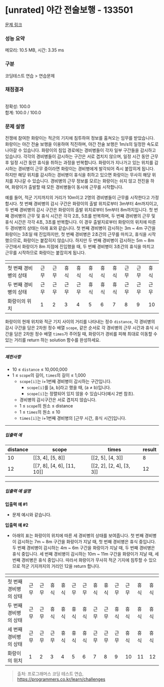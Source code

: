 # [unrated] 야간 전술보행 - 133501 

[문제 링크](https://school.programmers.co.kr/learn/courses/30/lessons/133501) 

### 성능 요약

메모리: 10.5 MB, 시간: 3.35 ms

### 구분

코딩테스트 연습 > 연습문제

### 채점결과

<br/>정확성: 100.0<br/>합계: 100.0 / 100.0

### 문제 설명

<p>전쟁에 참여한 화랑이는 적군의 기지에 침투하여 정보를 훔쳐오는 임무를 받았습니다. 화랑이는 야간 전술 보행을 이용하여 직진하며, 야간 전술 보행은 1m/s의 일정한 속도로 나아갈 수 있습니다. 화랑이의 침입 경로에는 경비병들이 각자 일부 구간들을 감시하고 있습니다. 각각의 경비병들이 감시하는 구간은 서로 겹치지 않으며, 일정 시간 동안 근무 후 일정 시간 동안 휴식을 취하는 과정을 반복합니다. 화랑이가 지나가고 있는 위치를 감시하는 경비병이 근무 중이라면 화랑이는 경비병에게 발각되어 즉시 붙잡히게 됩니다. 하지만 해당 위치를 감시하는 경비병이 휴식을 취하고 있으면 화랑이는 무사히 해당 위치를 지나갈 수 있습니다. 경비병의 근무 정보를 모르는 화랑이는 쉬지 않고 전진을 하며, 화랑이가 출발할 때 모든 경비병들이 동시에 근무를 시작합니다.</p>

<p>예를 들어, 적군 기지까지의 거리가 10m이고 2명의 경비병들이 근무를 시작한다고 가정합시다. 첫 번째 경비병의 감시 구간은 화랑이의 출발 위치로부터 3m부터 4m까지이고, 두 번째 경비병의 감시 구간은 화랑이의 출발 위치로부터 5m부터 8m까지입니다. 첫 번째 경비병의 근무 및 휴식 시간은 각각 2초, 5초를 반복하며, 두 번째 경비병의 근무 및 휴식 시간은 각각 4초, 3초를 반복합니다. 이 경우 출발지로부터 화랑이의 위치에 따른 두 경비병의 상태는 아래 표와 같습니다. 첫 번째 경비병이 감시하는 3m ~ 4m 구간을 화랑이는 3초일 때 진입하지만, 첫 번째 경비병은 2초간의 근무를 마치고, 휴식을 시작했으므로, 화랑이는 붙잡히지 않습니다. 하지만 두 번째 경비병이 감시하는 5m ~ 8m 구간에서 화랑이가 8m 지점에 진입했을 때, 두 번째 경비병이 3초간의 휴식을 마치고 근무를 시작하므로 화랑이는 붙잡히게 됩니다.</p>
<table class="table">
        <thead><tr>
<th></th>
<th></th>
<th></th>
<th></th>
<th></th>
<th></th>
<th></th>
<th></th>
<th></th>
<th></th>
<th></th>
</tr>
</thead>
        <tbody><tr>
<td>첫 번째 경비병의 상태</td>
<td>근무</td>
<td>근무</td>
<td>휴식</td>
<td>휴식</td>
<td>휴식</td>
<td>휴식</td>
<td>휴식</td>
<td>근무</td>
<td>근무</td>
<td>휴식</td>
</tr>
<tr>
<td>두 번째 경비병의 상태</td>
<td>근무</td>
<td>근무</td>
<td>근무</td>
<td>근무</td>
<td>휴식</td>
<td>휴식</td>
<td>휴식</td>
<td>근무</td>
<td>근무</td>
<td>근무</td>
</tr>
<tr>
<td>화랑이의 위치</td>
<td>1</td>
<td>2</td>
<td>3</td>
<td>4</td>
<td>5</td>
<td>6</td>
<td>7</td>
<td>8</td>
<td>9</td>
<td>10</td>
</tr>
</tbody>
      </table>
<p>화랑이의 현재 위치와 적군 기지 사이의 거리를 나타내는 정수 <code>distance</code>, 각 경비병의 감시 구간을 담은 2차원 정수 배열 <code>scope</code>, 같은 순서로 각 경비병의 근무 시간과 휴식 시간을 담은 2차원 정수 배열 <code>times</code>가 주어질 때, 화랑이가 경비를 피해 최대로 이동할 수 있는 거리를 return 하는 solution 함수를 완성하세요.</p>

<hr>

<h5>제한사항</h5>

<ul>
<li>10 ≤ <code>distance</code> ≤ 10,000,000</li>
<li>1 ≤ <code>scope</code>의 길이, <code>times</code>의 길이 ≤ 1,000

<ul>
<li><code>scope[i]</code>는 i+1번째 경비병이 감시하는 구간입니다.

<ul>
<li><code>scope[i]</code>를 [a, b]라고 했을 때, (a ≠ b)입니다.</li>
<li><code>scope[i]</code>는 정렬되어 있지 않을 수 있습니다(예시 2번 참조).</li>
</ul></li>
<li>경비병의 감시구간은 서로 겹치지 않습니다.</li>
<li>1 ≤ <code>scope</code>의 원소 ≤ distance</li>
<li>1 ≤ <code>times</code>의 원소 ≤ 10</li>
<li><code>times[i]</code>는 i+1번째 경비병의 [근무 시간, 휴식 시간]입니다.</li>
</ul></li>
</ul>

<hr>

<h5>입출력 예</h5>
<table class="table">
        <thead><tr>
<th>distance</th>
<th>scope</th>
<th>times</th>
<th>result</th>
</tr>
</thead>
        <tbody><tr>
<td>10</td>
<td>[[3, 4], [5, 8]]</td>
<td>[[2, 5], [4, 3]]</td>
<td>8</td>
</tr>
<tr>
<td>12</td>
<td>[[7, 8], [4, 6], [11, 10]]</td>
<td>[[2, 2], [2, 4], [3, 3]]</td>
<td>12</td>
</tr>
</tbody>
      </table>
<hr>

<h5>입출력 예 설명</h5>

<p><strong>입출력 예 #1</strong></p>

<ul>
<li>문제 예시와 같습니다.</li>
</ul>

<p><strong>입출력 예 #2</strong></p>

<ul>
<li>아래의 표는 화랑이의 위치에 따른 세 경비병의 상태를 보여줍니다. 첫 번째 경비병이 감시하는 7m ~ 8m 구간을 화랑이가 지날 때, 첫 번째 경비병은 휴식 중입니다. 두 번째 경비병이 감시하는 4m ~ 6m 구간을 화랑이가 지날 때, 두 번째 경비병은 휴식 중입니다. 세 번째 경비병이 감시하는 10m ~ 11m 구간을 화랑이가 지날 때, 세 번째 경비병은 휴식 중입니다. 따라서 화랑이가 무사히 적군 기지에 침투할 수 있으므로 적군 기지까지의 거리인 12을 return 합니다.</li>
</ul>
<table class="table">
        <thead><tr>
<th></th>
<th></th>
<th></th>
<th></th>
<th></th>
<th></th>
<th></th>
<th></th>
<th></th>
<th></th>
<th></th>
<th></th>
<th></th>
</tr>
</thead>
        <tbody><tr>
<td>첫 번째 경비병의 상태</td>
<td>근무</td>
<td>근무</td>
<td>휴식</td>
<td>휴식</td>
<td>근무</td>
<td>근무</td>
<td>휴식</td>
<td>휴식</td>
<td>근무</td>
<td>근무</td>
<td>휴식</td>
<td>휴식</td>
</tr>
<tr>
<td>두 번째 경비병의 상태</td>
<td>근무</td>
<td>근무</td>
<td>휴식</td>
<td>휴식</td>
<td>휴식</td>
<td>휴식</td>
<td>근무</td>
<td>근무</td>
<td>휴식</td>
<td>휴식</td>
<td>휴식</td>
<td>휴식</td>
</tr>
<tr>
<td>세 번째 경비병의 상태</td>
<td>근무</td>
<td>근무</td>
<td>근무</td>
<td>휴식</td>
<td>휴식</td>
<td>휴식</td>
<td>근무</td>
<td>근무</td>
<td>근무</td>
<td>휴식</td>
<td>휴식</td>
<td>휴식</td>
</tr>
<tr>
<td>화랑이의 위치</td>
<td>1</td>
<td>2</td>
<td>3</td>
<td>4</td>
<td>5</td>
<td>6</td>
<td>7</td>
<td>8</td>
<td>9</td>
<td>10</td>
<td>11</td>
<td>12</td>
</tr>
</tbody>
      </table>

> 출처: 프로그래머스 코딩 테스트 연습, https://programmers.co.kr/learn/challenges